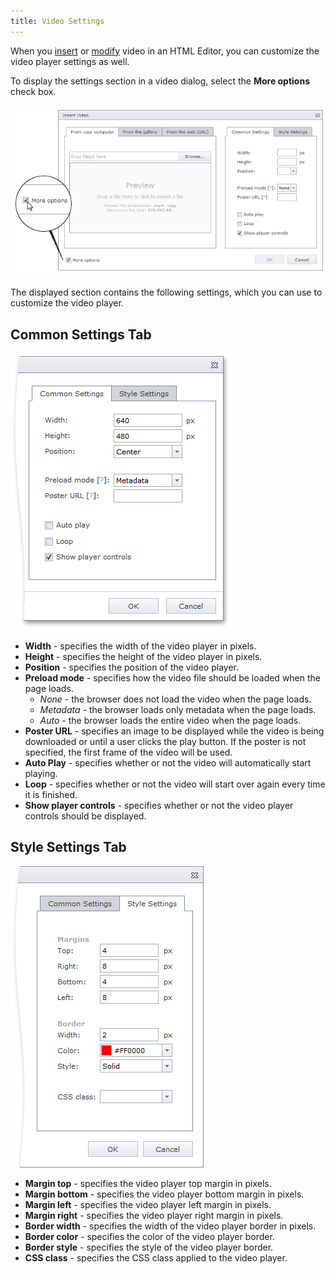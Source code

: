 ```yaml
---
title: Video Settings
---
```

When you [insert](../../../../interface-elements-for-web/articles/html-editor/working-with-video-files/insert-a-video-into-html-editor.md) or [modify](../../../../interface-elements-for-web/articles/html-editor/working-with-video-files/modify-video-settings-in-html-editor.md) video in an HTML Editor, you can customize the video player settings as well.

To display the settings section in a video dialog, select the **More options** check box.

![EUD_InsertVideo_MoreOptions](../../../images/Img25667.png)

The displayed section contains the following settings, which you can use to customize the video player.

## Common Settings Tab
![EUD_InsertVideo_CommonSettings](../../../images/Img25664.png)
* **Width** - specifies the width of the video player in pixels.
* **Height** - specifies the height of the video player in pixels.
* **Position** - specifies the position of the video player.
* **Preload mode** - specifies how the video file should be loaded when the page loads.
	* _None_ - the browser does not load the video when the page loads.
	* _Metadata_ - the browser loads only metadata when the page loads.
	* _Auto_ - the browser loads the entire video when the page loads.
* **Poster URL** - specifies an image to be displayed while the video is being downloaded or until a user clicks the play button. If the poster is not specified, the first frame of the video will be used.
* **Auto Play** - specifies whether or not the video will automatically start playing.
* **Loop** - specifies whether or not the video will start over again every time it is finished.
* **Show player controls** - specifies whether or not the video player controls should be displayed.

## Style Settings Tab
![EUD_HTMLEditor_StyleSettings](../../../images/Img25620.png)
* **Margin top** - specifies the video player top margin in pixels.
* **Margin bottom** - specifies the video player bottom margin in pixels.
* **Margin left** - specifies the video player left margin in pixels.
* **Margin right** - specifies the video player right margin in pixels.
* **Border width** - specifies the width of the video player border in pixels.
* **Border color** - specifies the color of the video player border.
* **Border style** - specifies the style of the video player border.
* **CSS class** -  specifies the CSS class applied to the video player.